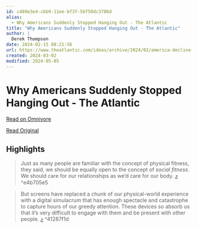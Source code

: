 ```yaml
---
id: c489e3e4-cbb9-11ee-bf3f-5bf50dc3786d
alias:
  - Why Americans Suddenly Stopped Hanging Out - The Atlantic
title: "Why Americans Suddenly Stopped Hanging Out - The Atlantic"
author: |
  Derek Thompson
date: 2024-02-15 08:21:56
url: https://www.theatlantic.com/ideas/archive/2024/02/america-decline-hanging-out/677451/
created: 2024-03-02
modified: 2024-05-05
---
```


# Why Americans Suddenly Stopped Hanging Out - The Atlantic

[Read on Omnivore](https://omnivore.app/me/why-americans-suddenly-stopped-hanging-out-the-atlantic-18dab000676)

[Read Original](https://www.theatlantic.com/ideas/archive/2024/02/america-decline-hanging-out/677451/)

## Highlights

> Just as many people are familiar with the concept of physical fitness, they said, we should be equally open to the concept of _social fitness_. We should care for our relationships as we’d care for our body. [⤴️](https://omnivore.app/me/why-americans-suddenly-stopped-hanging-out-the-atlantic-18dab000676#e4b705e5-942b-49d6-976d-cbb9ec062789)  ^e4b705e5

> But screens have replaced a chunk of our physical-world experience with a digital simulacrum that has enough spectacle and catastrophe to capture hours of our greedy attention. These devices so absorb us that it’s very difficult to engage with them and be present with other people. [⤴️](https://omnivore.app/me/why-americans-suddenly-stopped-hanging-out-the-atlantic-18dab000676#41287f1d-d0cf-4331-b74e-08bc863a2c7e)  ^41287f1d

